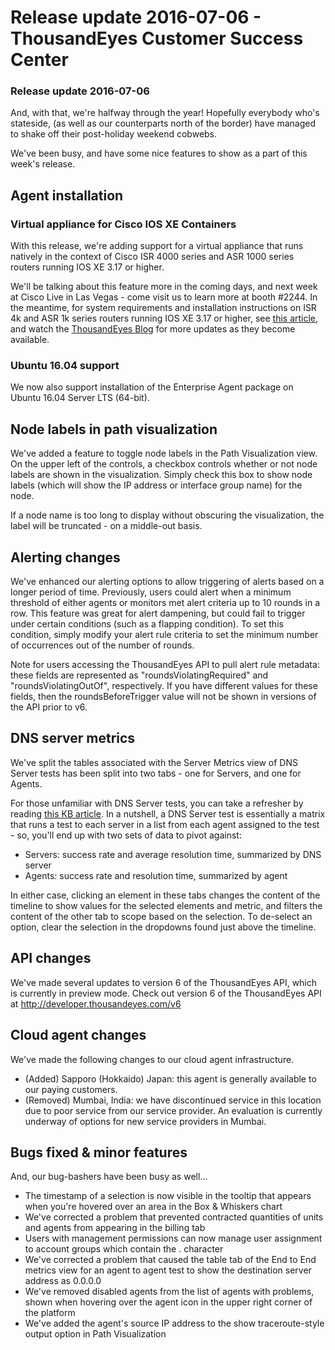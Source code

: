# Release update 2016-07-06 - ThousandEyes Customer Success Center

### Release update 2016-07-06

And, with that, we're halfway through the year! Hopefully everybody who's stateside, \(as well as our counterparts north of the border\) have managed to shake off their post-holiday weekend cobwebs.

We've been busy, and have some nice features to show as a part of this week's release.

##  Agent installation

### Virtual appliance for Cisco IOS XE Containers

With this release, we're adding support for a virtual appliance that runs natively in the context of Cisco ISR 4000 series and ASR 1000 series routers running IOS XE 3.17 or higher.  

We'll be talking about this feature more in the coming days, and next week at Cisco Live in Las Vegas - come visit us to learn more at booth \#2244.  In the meantime, for system requirements and installation instructions on ISR 4k and ASR 1k series routers running IOS XE 3.17 or higher, see [this article](https://success.thousandeyes.com/ViewArticle?articleIdParam=kA0E0000000CmnRKAS), and watch the [ThousandEyes Blog](https://blog.thousandeyes.com/) for more updates as they become available.

### Ubuntu 16.04 support

We now also support installation of the Enterprise Agent package on Ubuntu 16.04 Server LTS \(64-bit\).

## Node labels in path visualization

We've added a feature to toggle node labels in the Path Visualization view. On the upper left of the controls, a checkbox controls whether or not node labels are shown in the visualization. Simply check this box to show node labels \(which will show the IP address or interface group name\) for the node.

If a node name is too long to display without obscuring the visualization, the label will be truncated - on a middle-out basis.

## Alerting changes

We've enhanced our alerting options to allow triggering of alerts based on a longer period of time. Previously, users could alert when a minimum threshold of either agents or monitors met alert criteria up to 10 rounds in a row. This feature was great for alert dampening, but could fail to trigger under certain conditions \(such as a flapping condition\).  To set this condition, simply modify your alert rule criteria to set the minimum number of occurrences out of the number of rounds.

Note for users accessing the ThousandEyes API to pull alert rule metadata: these fields are represented as "roundsViolatingRequired" and "roundsViolatingOutOf", respectively. If you have different values for these fields, then the roundsBeforeTrigger value will not be shown in versions of the API prior to v6.

## DNS server metrics

We've split the tables associated with the Server Metrics view of DNS Server tests has been split into two tabs - one for Servers, and one for Agents.

For those unfamiliar with DNS Server tests, you can take a refresher by reading [this KB article](https://success.thousandeyes.com/ViewArticle?articleIdParam=kA0E0000000CmmrKAC). In a nutshell, a DNS Server test is essentially a matrix that runs a test to each server in a list from each agent assigned to the test - so, you'll end up with two sets of data to pivot against:

* Servers: success rate and average resolution time, summarized by DNS server
* Agents: success rate and resolution time, summarized by agent

In either case, clicking an element in these tabs changes the content of the timeline to show values for the selected elements and metric, and filters the content of the other tab to scope based on the selection. To de-select an option, clear the selection in the dropdowns found just above the timeline.

## API changes

We've made several updates to version 6 of the ThousandEyes API, which is currently in preview mode. Check out version 6 of the ThousandEyes API at http://developer.thousandeyes.com/v6

## Cloud agent changes

We've made the following changes to our cloud agent infrastructure.

* \(Added\) Sapporo \(Hokkaido\) Japan: this agent is generally available to our paying customers.
* \(Removed\) Mumbai, India: we have discontinued service in this location due to poor service from our service provider.  An evaluation is currently underway of options for new service providers in Mumbai.

## Bugs fixed & minor features

And, our bug-bashers have been busy as well...

* The timestamp of a selection is now visible in the tooltip that appears when you're hovered over an area in the Box & Whiskers chart
* We've corrected a problem that prevented contracted quantities of units and agents from appearing in the billing tab
* Users with management permissions can now manage user assignment to account groups which contain the . character
* We've corrected a problem that caused the table tab of the End to End metrics view for an agent to agent test to show the destination server address as 0.0.0.0
* We've removed disabled agents from the list of agents with problems, shown when hovering over the agent icon in the upper right corner of the platform
* We've added the agent's source IP address to the show traceroute-style output option in Path Visualization

